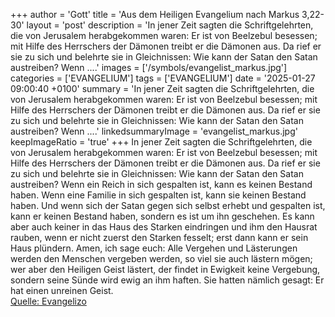 +++
author = 'Gott'
title = 'Aus dem Heiligen Evangelium nach Markus 3,22-30'
layout = 'post'
description = 'In jener Zeit sagten die Schriftgelehrten, die von Jerusalem herabgekommen waren: Er ist von Beelzebul besessen; mit Hilfe des Herrschers der Dämonen treibt er die Dämonen aus. Da rief er sie zu sich und belehrte sie in Gleichnissen: Wie kann der Satan den Satan austreiben? Wenn ....'
images = ['/symbols/evangelist_markus.jpg']
categories = ['EVANGELIUM']
tags = ['EVANGELIUM']
date = '2025-01-27 09:00:40 +0100'
summary = 'In jener Zeit sagten die Schriftgelehrten, die von Jerusalem herabgekommen waren: Er ist von Beelzebul besessen; mit Hilfe des Herrschers der Dämonen treibt er die Dämonen aus. Da rief er sie zu sich und belehrte sie in Gleichnissen: Wie kann der Satan den Satan austreiben? Wenn ....'
linkedsummaryImage = 'evangelist_markus.jpg'
keepImageRatio = 'true'
+++
In jener Zeit sagten die Schriftgelehrten, die von Jerusalem herabgekommen waren: Er ist von Beelzebul besessen; mit Hilfe des Herrschers der Dämonen treibt er die Dämonen aus.
Da rief er sie zu sich und belehrte sie in Gleichnissen: Wie kann der Satan den Satan austreiben?
Wenn ein Reich in sich gespalten ist, kann es keinen Bestand haben.<!--more-->
Wenn eine Familie in sich gespalten ist, kann sie keinen Bestand haben.
Und wenn sich der Satan gegen sich selbst erhebt und gespalten ist, kann er keinen Bestand haben, sondern es ist um ihn geschehen.
Es kann aber auch keiner in das Haus des Starken eindringen und ihm den Hausrat rauben, wenn er nicht zuerst den Starken fesselt; erst dann kann er sein Haus plündern.
Amen, ich sage euch: Alle Vergehen und Lästerungen werden den Menschen vergeben werden, so viel sie auch lästern mögen;
wer aber den Heiligen Geist lästert, der findet in Ewigkeit keine Vergebung, sondern seine Sünde wird ewig an ihm haften.
Sie hatten nämlich gesagt: Er hat einen unreinen Geist.<br> [Quelle: Evangelizo](https://evangeliumtagfuertag.org/DE/gospel)